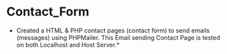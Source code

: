 # Contact_Form
* Created a HTML &amp; PHP contact pages (contact form) to send emails (messages) using PHPMailer. This Email sending Contact Page is tested on both Localhost and Host Server.*
